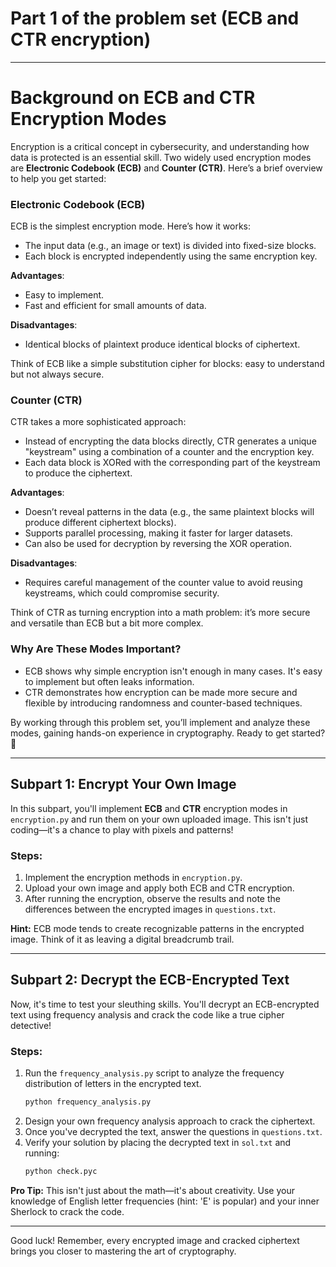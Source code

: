 # Part 1 of the problem set (ECB and CTR encryption)

---

# Background on ECB and CTR Encryption Modes

Encryption is a critical concept in cybersecurity, and understanding how data is protected is an essential skill. Two widely used encryption modes are **Electronic Codebook (ECB)** and **Counter (CTR)**. Here’s a brief overview to help you get started:

### **Electronic Codebook (ECB)**
ECB is the simplest encryption mode. Here’s how it works:
- The input data (e.g., an image or text) is divided into fixed-size blocks.
- Each block is encrypted independently using the same encryption key.

**Advantages**:
- Easy to implement.
- Fast and efficient for small amounts of data.

**Disadvantages**:
- Identical blocks of plaintext produce identical blocks of ciphertext.

Think of ECB like a simple substitution cipher for blocks: easy to understand but not always secure.

### **Counter (CTR)**
CTR takes a more sophisticated approach:
- Instead of encrypting the data blocks directly, CTR generates a unique "keystream" using a combination of a counter and the encryption key.
- Each data block is XORed with the corresponding part of the keystream to produce the ciphertext.

**Advantages**:
- Doesn’t reveal patterns in the data (e.g., the same plaintext blocks will produce different ciphertext blocks).
- Supports parallel processing, making it faster for larger datasets.
- Can also be used for decryption by reversing the XOR operation.

**Disadvantages**:
- Requires careful management of the counter value to avoid reusing keystreams, which could compromise security.

Think of CTR as turning encryption into a math problem: it’s more secure and versatile than ECB but a bit more complex.

### Why Are These Modes Important?
- ECB shows why simple encryption isn't enough in many cases. It's easy to implement but often leaks information.
- CTR demonstrates how encryption can be made more secure and flexible by introducing randomness and counter-based techniques.

By working through this problem set, you’ll implement and analyze these modes, gaining hands-on experience in cryptography. Ready to get started? 🚀

---

## Subpart 1: Encrypt Your Own Image
In this subpart, you'll implement **ECB** and **CTR** encryption modes in `encryption.py` and run them on your own uploaded image. This isn't just coding—it's a chance to play with pixels and patterns!

### Steps:

1. Implement the encryption methods in `encryption.py`.
2. Upload your own image and apply both ECB and CTR encryption.
3. After running the encryption, observe the results and note the differences between the encrypted images in `questions.txt`.

**Hint:** ECB mode tends to create recognizable patterns in the encrypted image. Think of it as leaving a digital breadcrumb trail.

---

## Subpart 2: Decrypt the ECB-Encrypted Text
Now, it's time to test your sleuthing skills. You'll decrypt an ECB-encrypted text using frequency analysis and crack the code like a true cipher detective!

### Steps:

1. Run the `frequency_analysis.py` script to analyze the frequency distribution of letters in the encrypted text.
   ```bash
   python frequency_analysis.py
   ```
2. Design your own frequency analysis approach to crack the ciphertext.
3. Once you've decrypted the text, answer the questions in `questions.txt`. 
4. Verify your solution by placing the decrypted text in `sol.txt` and running:
   ```bash
   python check.pyc
   ```

**Pro Tip:** This isn't just about the math—it's about creativity. Use your knowledge of English letter frequencies (hint: 'E' is popular) and your inner Sherlock to crack the code.

---

Good luck! Remember, every encrypted image and cracked ciphertext brings you closer to mastering the art of cryptography.